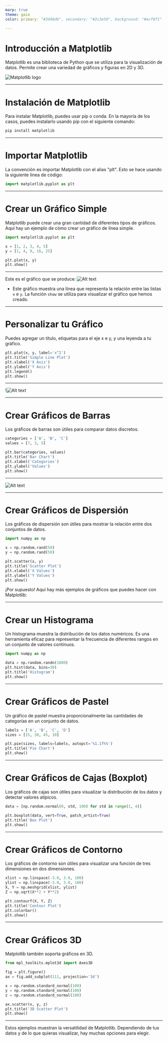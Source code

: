 ```yaml
---
marp: true
theme: gaia
color: primary: "#3498db", secondary: "#2c3e50", background: "#ecf0f1"

---
```


# Introducción a Matplotlib

Matplotlib es una biblioteca de Python que se utiliza para la visualización de datos. Permite crear una variedad de gráficos y figuras en 2D y 3D.

![Matplotlib logo](https://matplotlib.org/_static/logo2_compressed.svg)

---

# Instalación de Matplotlib

Para instalar Matplotlib, puedes usar pip o conda. En la mayoría de los casos, puedes instalarlo usando pip con el siguiente comando:

```bash
pip install matplotlib
```

---

# Importar Matplotlib

La convención es importar Matplotlib con el alias "plt". Esto se hace usando la siguiente línea de código:

```python
import matplotlib.pyplot as plt
```

---

# Crear un Gráfico Simple

Matplotlib puede crear una gran cantidad de diferentes tipos de gráficos. Aquí hay un ejemplo de cómo crear un gráfico de línea simple.

```python
import matplotlib.pyplot as plt

x = [1, 2, 3, 4, 5]
y = [1, 4, 9, 16, 25]

plt.plot(x, y)
plt.show()
```
---

Este es el gráfico que se produce:
![Alt text](/images/lineal.png)

- Este gráfico muestra una línea que representa la relación entre las listas `x` e `y`. La función `show` se utiliza para visualizar el gráfico que hemos creado.
---

# Personalizar tu Gráfico

Puedes agregar un título, etiquetas para el eje x e y, y una leyenda a tu gráfico.

```python
plt.plot(x, y, label='x^2')
plt.title('Simple Line Plot')
plt.xlabel('X Axis')
plt.ylabel('Y Axis')
plt.legend()
plt.show()
```
---
!![Alt text](image-1.png)

---

# Crear Gráficos de Barras

Los gráficos de barras son útiles para comparar datos discretos.

```python
categories = ['A', 'B', 'C']
values = [7, 3, 5]

plt.bar(categories, values)
plt.title('Bar Chart')
plt.xlabel('Categories')
plt.ylabel('Values')
plt.show()
```

---
![Alt text](/images/bar.png)

---

# Crear Gráficos de Dispersión

Los gráficos de dispersión son útiles para mostrar la relación entre dos conjuntos de datos.

```python
import numpy as np

x = np.random.rand(50)
y = np.random.rand(50)

plt.scatter(x, y)
plt.title('Scatter Plot')
plt.xlabel('X Values')
plt.ylabel('Y Values')
plt.show()
```
¡Por supuesto! Aquí hay más ejemplos de gráficos que puedes hacer con Matplotlib:

---

# Crear un Histograma

Un histograma muestra la distribución de los datos numéricos. Es una herramienta eficaz para representar la frecuencia de diferentes rangos en un conjunto de valores continuos.

```python
import numpy as np

data = np.random.randn(1000)
plt.hist(data, bins=30)
plt.title('Histogram')
plt.show()
```

---

# Crear Gráficos de Pastel

Un gráfico de pastel muestra proporcionalmente las cantidades de categorías en un conjunto de datos.

```python
labels = ['A', 'B', 'C', 'D']
sizes = [15, 30, 45, 10]

plt.pie(sizes, labels=labels, autopct='%1.1f%%')
plt.title('Pie Chart')
plt.show()
```

---

# Crear Gráficos de Cajas (Boxplot)

Los gráficos de cajas son útiles para visualizar la distribución de los datos y detectar valores atípicos.

```python
data = [np.random.normal(0, std, 100) for std in range(1, 4)]

plt.boxplot(data, vert=True, patch_artist=True)
plt.title('Box Plot')
plt.show()
```

---

# Crear Gráficos de Contorno

Los gráficos de contorno son útiles para visualizar una función de tres dimensiones en dos dimensiones. 

```python
xlist = np.linspace(-3.0, 3.0, 100)
ylist = np.linspace(-3.0, 3.0, 100)
X, Y = np.meshgrid(xlist, ylist)
Z = np.sqrt(X**2 + Y**2)

plt.contourf(X, Y, Z)
plt.title('Contour Plot')
plt.colorbar()
plt.show()
```

---

# Crear Gráficos 3D

Matplotlib también soporta gráficos en 3D.

```python
from mpl_toolkits.mplot3d import Axes3D

fig = plt.figure()
ax = fig.add_subplot(111, projection='3d')

x = np.random.standard_normal(100)
y = np.random.standard_normal(100)
z = np.random.standard_normal(100)

ax.scatter(x, y, z)
plt.title('3D Scatter Plot')
plt.show()
```

---

Estos ejemplos muestran la versatilidad de Matplotlib. Dependiendo de tus datos y de lo que quieras visualizar, hay muchas opciones para elegir.

